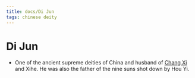 ```yaml
---
title: docs/Di Jun
tags: chinese deity
---
```


# Di Jun 
- One of the ancient supreme deities of China and husband of [Chang Xi](Chang%20Xi.md) and Xihe. He was also the father of the nine suns shot down by Hou Yi.